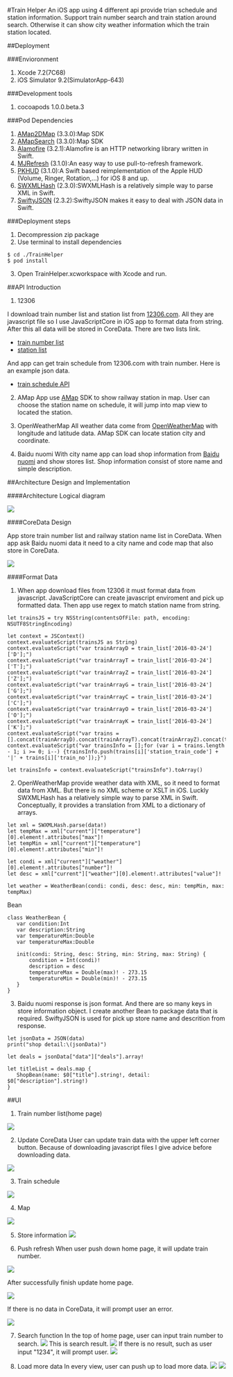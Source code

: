 #Train Helper
An iOS app using 4 different api provide trian schedule and station information. Support train number search and train station around search. Otherwise it can show city weather information which the train station located.

##Deployment

###Envioronment

1. Xcode 7.2(7C68)
2. iOS Simulator 9.2(SimulatorApp-643)

###Development tools

1. cocoapods 1.0.0.beta.3

###Pod Dependencies

1. [AMap2DMap](https://cocoapods.org/pods/AMap2DMap) (3.3.0):Map SDK
2. [AMapSearch](https://cocoapods.org/pods/AMapSearch) (3.3.0):Map SDK
3. [Alamofire](https://github.com/Alamofire/Alamofire) (3.2.1):Alamofire is an HTTP networking library written in Swift.
4. [MJRefresh](https://github.com/CoderMJLee/MJRefresh) (3.1.0):An easy way to use pull-to-refresh framework.
5. [PKHUD](https://github.com/pkluz/PKHUD) (3.1.0):A Swift based reimplementation of the Apple HUD (Volume, Ringer, Rotation,…) for iOS 8 and up. 
6. [SWXMLHash](https://github.com/drmohundro/SWXMLHash) (2.3.0):SWXMLHash is a relatively simple way to parse XML in Swift.
7. [SwiftyJSON](https://github.com/SwiftyJSON/SwiftyJSON) (2.3.2):SwiftyJSON makes it easy to deal with JSON data in Swift.

###Deployment steps

1. Decompression zip package 
2. Use terminal to install dependencies

```
$ cd ./TrainHelper
$ pod install
```

3. Open TrainHelper.xcworkspace with Xcode and run.

##API Introduction

1. 12306

 I download train number list and station list from [12306.com](). All they are javascript file so I use JavaScriptCore in iOS app to format data from string. After this all data will be stored in CoreData. There are two lists link.

 * [train number list](https://kyfw.12306.cn/otn/resources/js/query/train_list.js)
 * [station list](https://kyfw.12306.cn/otn/resources/js/framework/station_name.js)

 And app can get train schedule from 12306.com with train number. Here is an example json data.
 
 * [train schedule API](https://kyfw.12306.cn/otn/czxx/queryByTrainNo?train_no=240000D3210B&from_station_telecode=VNP&to_station_telecode=SHH&depart_date=2016-04-01)

2. AMap
App use [AMap](http://lbs.amap.com/) SDK to show railway station in map. User can choose the station name on schedule, it will jump into map view to located the station.
 
3. OpenWeatherMap
All weather data come from [OpenWeatherMap](http://openweathermap.org/) with longitude and latitude data. AMap SDK can locate station city and coordinate.

4. Baidu nuomi
With city name app can load shop information from [Baidu nuomi]() and show stores list. Shop information consist of store name and simple description.

##Architecture Design and Implementation

####Architecture Logical diagram

![](/Users/huoteng/Desktop/TrainHelperImage/21.jpeg)

####CoreData Design

App store train number list and railway station name list in CoreData. When app ask Baidu nuomi data it need to a city name and code map that also store in CoreData.

![](/Users/huoteng/Desktop/coredata.png)

####Format Data

1. When app download files from 12306 it must format data from javascript. JavaScriptCore can create javascript enviroment and pick up formatted data. Then app use regex to match station name from string.
 
 ```
 let trainsJS = try NSString(contentsOfFile: path, encoding: NSUTF8StringEncoding)
                        
 let context = JSContext()
 context.evaluateScript(trainsJS as String)
 context.evaluateScript("var trainArrayD = train_list['2016-03-24']['D'];")
 context.evaluateScript("var trainArrayT = train_list['2016-03-24']['T'];")
 context.evaluateScript("var trainArrayZ = train_list['2016-03-24']['Z'];")
 context.evaluateScript("var trainArrayG = train_list['2016-03-24']['G'];")
 context.evaluateScript("var trainArrayC = train_list['2016-03-24']['C'];")
 context.evaluateScript("var trainArrayO = train_list['2016-03-24']['O'];")
 context.evaluateScript("var trainArrayK = train_list['2016-03-24']['K'];")
 context.evaluateScript("var trains = [].concat(trainArrayD).concat(trainArrayT).concat(trainArrayZ).concat(trainArrayG).concat(trainArrayC).concat(trainArrayO).concat(trainArrayK);")
 context.evaluateScript("var trainsInfo = [];for (var i = trains.length - 1; i >= 0; i--) {trainsInfo.push(trains[i]['station_train_code'] + '|' + trains[i]['train_no']);}")
 
 let trainsInfo = context.evaluateScript("trainsInfo").toArray()
 ```
 
2. OpenWeatherMap provide weather data with XML, so it need to format data from XML. But there is no XML scheme or XSLT in iOS. Luckly SWXMLHash has a relatively simple way to parse XML in Swift. Conceptually, it provides a translation from XML to a dictionary of arrays.

 ```
 let xml = SWXMLHash.parse(data!)
 let tempMax = xml["current"]["temperature"][0].element!.attributes["max"]!
 let tempMin = xml["current"]["temperature"][0].element!.attributes["min"]!

 let condi = xml["current"]["weather"][0].element!.attributes["number"]!
 let desc = xml["current"]["weather"][0].element!.attributes["value"]!

 let weather = WeatherBean(condi: condi, desc: desc, min: tempMin, max: tempMax)
 ```
 Bean
 ```
 class WeatherBean {
    var condition:Int
    var description:String
    var temperatureMin:Double
    var temperatureMax:Double
    
    init(condi: String, desc: String, min: String, max: String) {
        condition = Int(condi)!
        description = desc
        temperatureMax = Double(max)! - 273.15
        temperatureMin = Double(min)! - 273.15
    }
 }
 ```

3. Baidu nuomi response is json format. And there are so many keys in store information object. I create another Bean to package data that is required. SwiftyJSON is used for pick up store name and descrition from response.

 ```
 let jsonData = JSON(data)
 print("shop detail:\(jsonData)")

 let deals = jsonData["data"]["deals"].array!

 let titleList = deals.map {
    ShopBean(name: $0["title"].string!, detail: $0["description"].string!)
 }
 ```

##UI

1. Train number list(home page)

 ![](/Users/huoteng/Desktop/TrainHelperImage/1.png)
 
2. Update CoreData
 User can update train data with the upper left corner button. Because of downloading javascript files I give advice before downloading data.

 ![](/Users/huoteng/Desktop/TrainHelperImage/2.png)

3. Train schedule

 ![](/Users/huoteng/Desktop/TrainHelperImage/3.png)

4. Map

 ![](/Users/huoteng/Desktop/TrainHelperImage/4.png)

5. Store information
 ![](/Users/huoteng/Desktop/TrainHelperImage/5.png)

6. Push refresh
 When user push down home page, it will update train number.

 ![](/Users/huoteng/Desktop/TrainHelperImage/6.png)

 After successfully finish update home page.
 
 ![](/Users/huoteng/Desktop/TrainHelperImage/7.png)
 
 If there is no data in CoreData, it will prompt user an error.
 
 ![](/Users/huoteng/Desktop/TrainHelperImage/18.png)
 
7. Search function
 In the top of home page, user can input train number to search.
 ![](/Users/huoteng/Desktop/TrainHelperImage/8.png)
 This is search result.
 ![](/Users/huoteng/Desktop/TrainHelperImage/10.png)
 If there is no result, such as user input "1234", it will prompt user.
 ![](/Users/huoteng/Desktop/TrainHelperImage/9.png)
 
8. Load more data
 In every view, user can push up to load more data.
 ![](/Users/huoteng/Desktop/TrainHelperImage/13.png)
 ![](/Users/huoteng/Desktop/TrainHelperImage/15.png)

